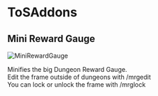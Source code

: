 # ToSAddons
  

## Mini Reward Gauge

![MiniRewardGauge](https://cdn.discordapp.com/attachments/343598786226159616/686639719987413074/df2bd60ed424683cc5bd8767d6639dad.png)  

Minifies the big Dungeon Reward Gauge.  
Edit the frame outside of dungeons with /mrgedit  
You can lock or unlock the frame with /mrglock  

